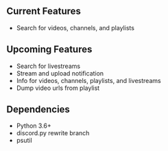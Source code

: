 ## Current Features

* Search for videos, channels, and playlists

## Upcoming Features

* Search for livestreams
* Stream and upload notification
* Info for videos, channels, playlists, and livestreams
* Dump video urls from playlist

## Dependencies

* Python 3.6+
* discord.py rewrite branch
* psutil

